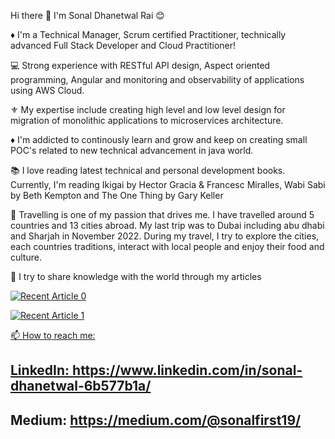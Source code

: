 Hi there 👋 I'm Sonal Dhanetwal Rai 😊

♦︎ I'm a Technical Manager, Scrum certified Practitioner, technically advanced Full Stack Developer and Cloud Practitioner!

💻 Strong experience with RESTful API design, Aspect oriented programming, Angular and monitoring and observability of applications using AWS Cloud.

⚜️ My expertise include creating high level and low level design for migration of monolithic applications to microservices architecture.

♦︎ I'm addicted to continously learn and grow and keep on creating small POC's related to new technical advancement in java world.

📚 I love reading latest technical and personal development books. Currently, I'm reading Ikigai by Hector Gracia & Francesc Miralles, Wabi Sabi by Beth Kempton and The One Thing by Gary Keller

🛫 Travelling is one of my passion that drives me. I have travelled around 5 countries and 13 cities abroad. My last trip was to Dubai including abu dhabi and Sharjah in November 2022. During my travel, I try to explore the cities, each countries traditions, interact with local people and enjoy their food and culture.

📝 I try to share knowledge with the world through my articles
<a target="_blank" href="https://medium.com/@sonalfirst19/health-check-aggregator-to-monitor-downstream-services-in-microservice-architecture-783190edcdec" alt="health check aggregator">
  
 <a target="_blank" href="https://github-readme-medium-recent-article.vercel.app/medium/@sonalfirst19/0"><img src="https://github-readme-medium-recent-article.vercel.app/medium/@sonalfirst19/0" alt="Recent Article 0">

 <a target="_blank" href="https://github-readme-medium-recent-article.vercel.app/medium/@sonalfirst19/1"><img src="https://github-readme-medium-recent-article.vercel.app/medium/@sonalfirst19/1" alt="Recent Article 1">

📫 How to reach me:
##  LinkedIn: https://www.linkedin.com/in/sonal-dhanetwal-6b577b1a/
##  Medium: https://medium.com/@sonalfirst19/
